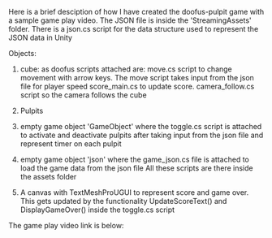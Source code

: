 Here is a brief desciption of how I have created the doofus-pulpit game with a sample game play video.
The JSON file is inside the 'StreamingAssets' folder.
There is a json.cs script for the data structure used to represent the JSON data in Unity

Objects:
1. cube: as doofus
scripts attached are:
move.cs script to change movement with arrow keys. The move script takes input from the json file for player speed
score_main.cs to update score.
camera_follow.cs script so the camera follows the cube

2. Pulpits

3. empty game object 'GameObject' where the toggle.cs script is attached to activate and deactivate pulpits after taking input from the json file and 
represent timer on each pulpit

4. empty game object 'json' where the game_json.cs file is attached to load the game data from the json file
All these scripts are there inside the assets folder

5. A canvas with TextMeshProUGUI to represent score and game over. This gets updated by the functionality UpdateScoreText() and DisplayGameOver()
inside the toggle.cs script

The game play video link is below:

